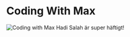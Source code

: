 # Coding With Max
![Coding with Max](https://i.ibb.co/J3nkF9N/max-coding.png)
Hadi Salah är super häftigt!
